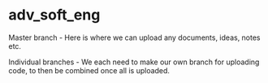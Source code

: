 # adv_soft_eng


Master branch - Here is where we can upload any documents, ideas, notes etc. 

Individual branches - We each need to make our own branch for uploading code, to then be combined once all is uploaded.



